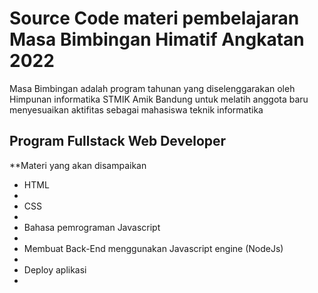 # Source Code materi pembelajaran Masa Bimbingan Himatif Angkatan 2022
<p>Masa Bimbingan adalah program tahunan yang diselenggarakan oleh Himpunan informatika STMIK Amik Bandung untuk melatih anggota baru menyesuaikan aktifitas sebagai mahasiswa teknik informatika</p>

## Program Fullstack Web Developer
**Materi yang akan disampaikan
<ul>
  <li>HTML<li>
  <li>CSS<li>
  <li>Bahasa pemrograman Javascript<li>
  <li>Membuat Back-End menggunakan Javascript engine (NodeJs)<li>
  <li>Deploy aplikasi<li>
</ul>

